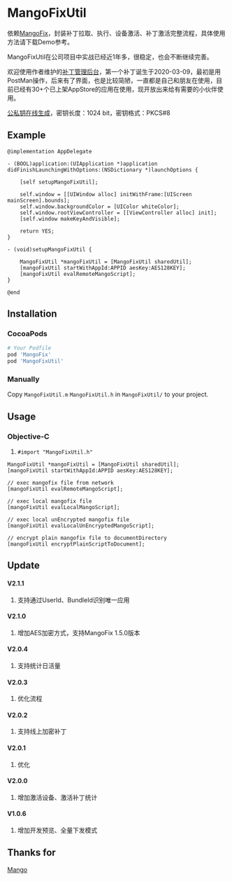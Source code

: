 # MangoFixUtil

依赖[MangoFix](https://github.com/YPLiang19/Mango)，封装补丁拉取、执行、设备激活、补丁激活完整流程，具体使用方法请下载Demo参考。

MangoFixUtil在公司项目中实战已经近1年多，很稳定，也会不断继续完善。

欢迎使用作者维护的[补丁管理后台](http://patchhub.top/mangofix/login)，第一个补丁诞生于2020-03-09，最初是用PostMan操作，后来有了界面，也是比较简陋，一直都是自己和朋友在使用，目前已经有30+个已上架AppStore的应用在使用，现开放出来给有需要的小伙伴使用。

[公私钥在线生成](http://www.metools.info/code/c80.html)，密钥长度：1024 bit，密钥格式：PKCS#8

## Example

```objc
@implementation AppDelegate

- (BOOL)application:(UIApplication *)application didFinishLaunchingWithOptions:(NSDictionary *)launchOptions {
    
    [self setupMangoFixUtil];
    
    self.window = [[UIWindow alloc] initWithFrame:[UIScreen mainScreen].bounds];
    self.window.backgroundColor = [UIColor whiteColor];
    self.window.rootViewController = [[ViewController alloc] init];
    [self.window makeKeyAndVisible];
            
    return YES;
}

- (void)setupMangoFixUtil {
    
    MangoFixUtil *mangoFixUtil = [MangoFixUtil sharedUtil];
    [mangoFixUtil startWithAppId:APPID aesKey:AES128KEY];
    [mangoFixUtil evalRemoteMangoScript];
}

@end
```
## Installation

### CocoaPods

```ruby
# Your Podfile
pod 'MangoFix'
pod 'MangoFixUtil'
```

### Manually

Copy `MangoFixUtil.m` `MangoFixUtil.h` in `MangoFixUtil/` to your project.

## Usage

### Objective-C
1. `#import "MangoFixUtil.h"`

```objc
MangoFixUtil *mangoFixUtil = [MangoFixUtil sharedUtil];
[mangoFixUtil startWithAppId:APPID aesKey:AES128KEY];

// exec mangofix file from network
[mangoFixUtil evalRemoteMangoScript];

// exec local mangofix file
[mangoFixUtil evalLocalMangoScript];

// exec local unEncrypted mangofix file
[mangoFixUtil evalLocalUnEncryptedMangoScript];

// encrypt plain mangofix file to documentDirectory
[mangoFixUtil encryptPlainScriptToDocument];

```
## Update

#### V2.1.1
1. 支持通过UserId、BundleId识别唯一应用

#### V2.1.0
1. 增加AES加密方式，支持MangoFix 1.5.0版本

#### V2.0.4
1. 支持统计日活量

#### V2.0.3
1. 优化流程

#### V2.0.2
1. 支持线上加密补丁

#### V2.0.1
1. 优化

#### V2.0.0
1. 增加激活设备、激活补丁统计

#### V1.0.6
1. 增加开发预览、全量下发模式

## Thanks for
[Mango](https://github.com/YPLiang19/Mango)
